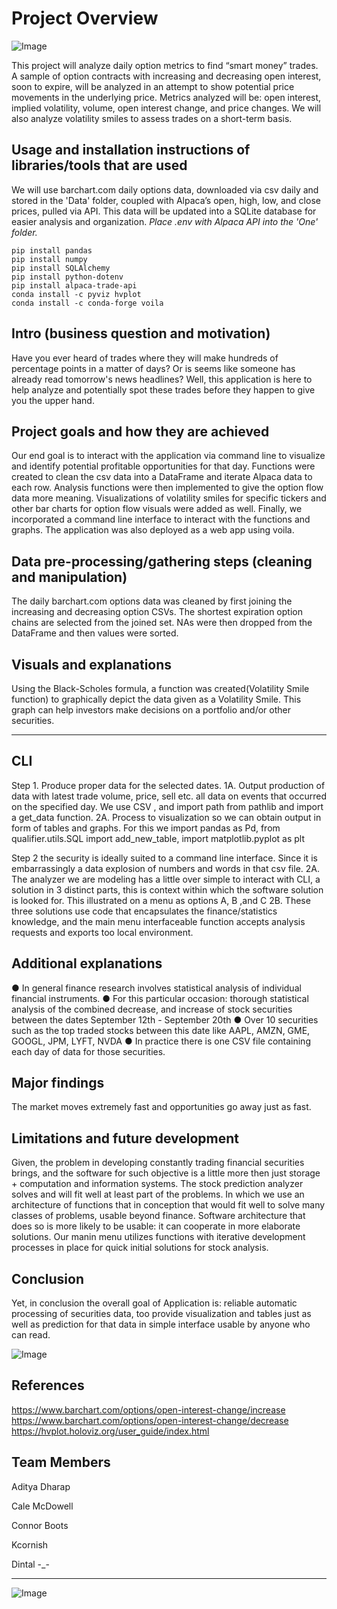 # Project Overview
  ![Image](https://tenor.com/view/dragon-ball-super-broly-broly-super-saiyan-broly-legendary-super-saiyan-power-up-gif-25779826)

This project will analyze daily option metrics to find “smart money” trades. A sample of option contracts with increasing and decreasing open interest, soon to expire, will be analyzed in an attempt to show potential price movements in the underlying price. Metrics analyzed will be: open interest, implied volatility, volume, open interest change, and price changes. We will also analyze volatility smiles to assess trades on a short-term basis.


## Usage and installation instructions of libraries/tools that are used

We will use barchart.com daily options data, downloaded via csv daily and stored in the 'Data' folder, coupled with Alpaca’s open, high, low, and close prices, pulled via API. This data will be updated into a SQLite database for easier analysis and organization. *Place .env with Alpaca API into the 'One' folder.*

```
pip install pandas
pip install numpy
pip install SQLAlchemy
pip install python-dotenv
pip install alpaca-trade-api
conda install -c pyviz hvplot
conda install -c conda-forge voila
```

## Intro (business question and motivation)

Have you ever heard of trades where they will make hundreds of percentage points in a matter of days? Or is seems like someone has already read tomorrow's news headlines? Well, this application is here to help analyze and potentially spot these trades before they happen to give you the upper hand.

## Project goals and how they are achieved

Our end goal is to interact with the application via command line to visualize and identify potential profitable opportunities for that day. Functions were created to clean the csv data into a DataFrame and iterate Alpaca data to each row. Analysis functions were then implemented to give the option flow data more meaning. Visualizations of volatility smiles for specific tickers and other bar charts for option flow visuals were added as well. Finally, we incorporated a command line interface to interact with the functions and graphs. The application was also deployed as a web app using voila.


## Data pre-processing/gathering steps (cleaning and manipulation)

The daily barchart.com options data was cleaned by first joining the increasing and decreasing option CSVs. The shortest expiration option chains are selected from the joined set. NAs were then dropped from the DataFrame and then values were sorted.

## Visuals and explanations

Using the Black-Scholes formula, a function was created(Volatility Smile function) to graphically depict the data given as a Volatility Smile. This graph can help investors make decisions on a portfolio and/or other securities.

---

## CLI
Step 1. Produce proper data for the selected dates.
       1A. Output production of data with latest trade volume,
    price, sell etc. all data on events that occurred on the
    specified day. We use CSV , and import path from pathlib and
    import a get_data function.
    2A. Process to visualization so we can obtain output in form
of tables and graphs. For this we import pandas as Pd, from
qualifier.utils.SQL import add_new_table, import matplotlib.pyplot as plt

Step 2 the security is ideally suited to a command line interface. Since it is embarrassingly a data explosion of numbers and words in that csv file.
    2A. The analyzer we are modeling has a little over  simple to interact
    with CLI, a solution in 3 distinct parts, this is context within which the
    software solution is looked for. This illustrated on a menu as options A,
    B ,and C
    2B. These three solutions use code that encapsulates the
    finance/statistics knowledge, and the main menu interfaceable function
    accepts analysis requests and exports too local environment.

## Additional explanations
● In general finance research involves statistical analysis of individual financial instruments.
● For this particular occasion: thorough statistical analysis of the combined decrease, and increase of stock securities between the dates September 12th - September 20th
● Over 10 securities such as the top traded stocks between this date like AAPL, AMZN, GME, GOOGL, JPM, LYFT, NVDA
● In practice there is one CSV file containing each day of data for those securities.


## Major findings

The market moves extremely fast and opportunities go away just as fast. 


## Limitations and future development

Given, the problem in developing constantly trading financial securities brings, and the software for such objective is a little more then just storage + computation and information systems. The stock prediction analyzer solves and will fit well at least part of the problems. In which we use an architecture of functions that in conception that would fit well to solve many classes of problems, usable beyond finance.
Software architecture that does so is more likely to be usable: it can
cooperate in more elaborate solutions. Our manin menu utilizes functions
with iterative development processes in place for quick initial solutions
for stock analysis.



## Conclusion
 Yet, in conclusion the overall goal of Application is: reliable automatic processing of securities data, too provide visualization and tables just as well as prediction for that data in simple interface usable by anyone who can read.
 
 ![Image](https://tenor.com/view/izuku-midoriya-deku-shocked-quirkless-boku-no-hero-academia-gif-21856836)



## References

https://www.barchart.com/options/open-interest-change/increase <br>
https://www.barchart.com/options/open-interest-change/decrease <br>
https://hvplot.holoviz.org/user_guide/index.html


## Team Members
  
Aditya Dharap
 
Cale McDowell
 
Connor Boots
 
Kcornish
 
Dintal -_-

---
![Image](https://user-images.githubusercontent.com/95327040/192081531-51564a00-af6e-4ae3-aa98-295cbb54e01d.png)

